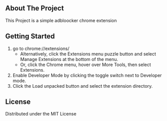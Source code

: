 ## About The Project
This Project is a simple adbloocker chrome extension

## Getting Started
1. go to chrome://extensions/
    - Alternatively, click the Extensions menu puzzle button and select Manage Extensions at the bottom of the menu.
    - Or, click the Chrome menu, hover over More Tools, then select Extensions.
2. Enable Developer Mode by clicking the toggle switch next to Developer mode.
3. Click the Load unpacked button and select the extension directory.
   
## License
Distributed under the MIT License

